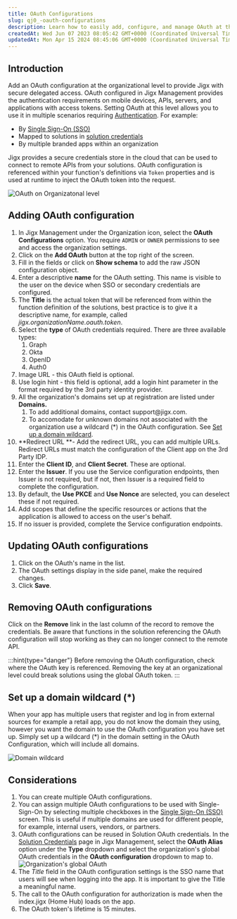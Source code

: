 ```yaml
---
title: OAuth Configurations
slug: qj0_-oauth-configurations
description: Learn how to easily add, configure, and manage OAuth at the organizational level in Jigx with step-by-step instructions. Discover how to create multiple OAuth configurations, assign them to Single Sign-On, reuse configurations, and ensure a meaningful Tit
createdAt: Wed Jun 07 2023 08:05:42 GMT+0000 (Coordinated Universal Time)
updatedAt: Mon Apr 15 2024 08:45:06 GMT+0000 (Coordinated Universal Time)
---
```


## Introduction

Add an OAuth configuration at the organizational level to provide Jigx with secure delegated access. OAuth configured in Jigx Management provides the authentication requirements on mobile devices, APIs, servers, and applications with access tokens. Setting OAuth at this level allows you to use it in multiple scenarios requiring [Authentication](<./../../Understanding the basics/Authentication.md>). For example:

- By [Single Sign-On (SSO)](<./Single Sign-On _SSO_.md>)
- Mapped to solutions in [solution credentials](./../Solutions/Credentials.md)&#x20;
- By multiple branded apps within an organization

Jigx provides a secure credentials store in the cloud that can be used to connect to remote APIs from your solutions. OAuth configuration is referenced within your function's definitions via `Token` properties and is used at runtime to inject the OAuth token into the request.

![OAuth on Organizatonal level](https://archbee-image-uploads.s3.amazonaws.com/x7vdIDH6-ScTprfmi2XXX/JksF6PmCuoaNZbqyxlToZ_jm-oauthconfig1.png "OAuth on Organizatonal level")

## Adding OAuth configuration

1. In Jigx Management under the Organization icon, select the **OAuth Configurations** option. You require `ADMIN` or `OWNER` permissions to see and access the organization settings.
2. Click on the **Add OAuth** button at the top right of the screen.
3. Fill in the fields or click on **Show schema** to add the raw JSON configuration object.
4. Enter a descriptive **name** for the OAuth setting. This name is visible to the user on the device when SSO or secondary credentials are configured.
5. The **Title** is the actual token that will be referenced from within the function definition of the solutions, best practice is to give it a descriptive name, for example, called *jigx.organizationName.oauth.token*.
6. Select the **type** of OAuth credentials required. There are three available types:&#x20;
   1. Graph
   2. Okta
   3. OpenID
   4. Auth0
7. Image URL - this OAuth field is optional.
8. Use login hint - this field is optional, add a login hint parameter in the format required by the 3rd party identity provider.
9. All the organization's domains set up at registration are listed under **Domains.**
   1. To add additional domains, contact support\@jigx.com.
   2. To accomodate for unknown domains not associated with the organization use a wildcard (\*) in the OAuth configuration. See [Set up a domain wildcard]().
10. **Redirect URL **- Add the redirect URL, you can add multiple URLs. Redirect URLs must match the configuration of the Client app on the 3rd Party IDP.
11. Enter the **Client ID**, and **Client Secret**. These are optional.
12. Enter the **Issuer**. If you use the Service configuration endpoints, then Issuer is not required, but if not, then Issuer is a required field to complete the configuration.
13. By default, the **Use PKCE** and **Use Nonce** are selected, you can deselect these if not required.
14. Add scopes that define the specific resources or actions that the application is allowed to access on the user's behalf.
15. If no issuer is provided, complete the Service configuration endpoints.

## Updating OAuth configurations

1. Click on the OAuth's name in the list.
2. The OAuth settings display in the side panel, make the required changes.
3. Click **Save**.

## Removing OAuth configurations

Click on the **Remove** link in the last column of the record to remove the credentials. Be aware that functions in the solution referencing the OAuth configuration will stop working as they can no longer connect to the remote API.

:::hint{type="danger"}
Before removing the OAuth configuration, check where the OAuth key is referenced. Removing the key at an organizational level could break solutions using the global OAuth token.
:::

## Set up a domain wildcard (\*)

When your app has multiple users that register and log in from external sources for example a retail app, you do not know the domain they using, however you want the domain to use the OAuth configuration you have set up. Simply set up a wildcard (\*) in the domain setting in the OAuth Configuration, which will include all domains.

![Domain wildcard](https://archbee-image-uploads.s3.amazonaws.com/x7vdIDH6-ScTprfmi2XXX/kdYPGcdv7ysQNXtRI4-y__domain-wildcard.png "Domain wildcard")

## Considerations

1. You can create multiple OAuth configurations.
2. You can assign multiple OAuth configurations to be used with Single-Sign-On by selecting multiple checkboxes in the [Single Sign-On (SSO)](<./Single Sign-On _SSO_.md>) screen. This is useful if multiple domains are used for different people, for example, internal users, vendors, or partners.
3. OAuth configurations can be reused in Solution OAuth credentials. In the [Solution Credentials](./../Solutions/Credentials.md) page in Jigx Management, select the **OAuth Alias** option under the **Type** dropdown and select the organization's global OAuth credentials in the **OAuth configuration** dropdown to map to.
   ![Organization's global OAuth](https://archbee-image-uploads.s3.amazonaws.com/x7vdIDH6-ScTprfmi2XXX/dgD-m_5cm8AwuLdUrgPSb_jm-oauthaliasl.png "Organization's global OAuth")
4. The *Title* field in the OAuth configuration settings is the SSO name that users will see when logging into the app. It is important to give the Title a meaningful name.
5. The call to the OAuth configuration for authorization is made when the index.jigx (Home Hub) loads on the app.
6. The OAuth token's lifetime is 15 minutes.

